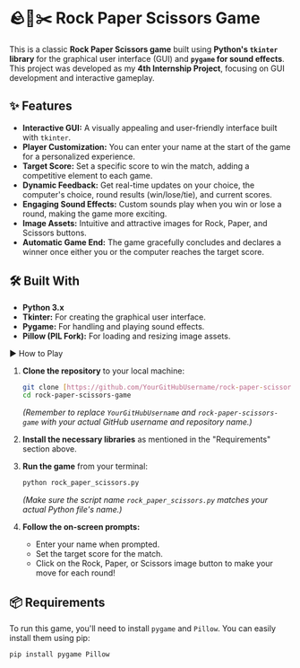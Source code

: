 # 🪨📄✂️ Rock Paper Scissors Game

This is a classic **Rock Paper Scissors game** built using **Python's `tkinter` library** for the graphical user interface (GUI) and **`pygame` for sound effects**. This project was developed as my **4th Internship Project**, focusing on GUI development and interactive gameplay.

## ✨ Features

* **Interactive GUI:** A visually appealing and user-friendly interface built with `tkinter`.
* **Player Customization:** You can enter your name at the start of the game for a personalized experience.
* **Target Score:** Set a specific score to win the match, adding a competitive element to each game.
* **Dynamic Feedback:** Get real-time updates on your choice, the computer's choice, round results (win/lose/tie), and current scores.
* **Engaging Sound Effects:** Custom sounds play when you win or lose a round, making the game more exciting.
* **Image Assets:** Intuitive and attractive images for Rock, Paper, and Scissors buttons.
* **Automatic Game End:** The game gracefully concludes and declares a winner once either you or the computer reaches the target score.

## 🛠️ Built With

* **Python 3.x**
* **Tkinter:** For creating the graphical user interface.
* **Pygame:** For handling and playing sound effects.
* **Pillow (PIL Fork):** For loading and resizing image assets.

▶️ How to Play

1.  **Clone the repository** to your local machine:

    ```bash
    git clone [https://github.com/YourGitHubUsername/rock-paper-scissors-game.git](https://github.com/YourGitHubUsername/rock-paper-scissors-game.git)
    cd rock-paper-scissors-game
    ```
    *(Remember to replace `YourGitHubUsername` and `rock-paper-scissors-game` with your actual GitHub username and repository name.)*

2.  **Install the necessary libraries** as mentioned in the "Requirements" section above.

3.  **Run the game** from your terminal:

    ```bash
    python rock_paper_scissors.py
    ```
    *(Make sure the script name `rock_paper_scissors.py` matches your actual Python file's name.)*

4.  **Follow the on-screen prompts:**
    * Enter your name when prompted.
    * Set the target score for the match.
    * Click on the Rock, Paper, or Scissors image button to make your move for each round!
## 📦 Requirements

To run this game, you'll need to install `pygame` and `Pillow`. You can easily install them using pip:

```bash
pip install pygame Pillow
